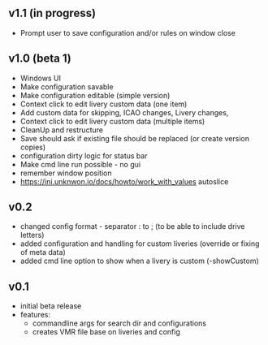 ## v1.1 (in progress)
- Prompt user to save configuration and/or rules on window close

## v1.0 (beta 1)
- Windows UI
- Make configuration savable
- Make configuration editable (simple version)
- Context click to edit livery custom data (one item)
- Add custom data for skipping, ICAO changes, Livery changes, 
- Context click to edit livery custom data (multiple items)
- CleanUp and restructure 
- Save should ask if existing file should be replaced (or create version copies)
- configuration dirty logic for status bar
- Make cmd line run possible - no gui
- remember window position
- https://ini.unknwon.io/docs/howto/work_with_values autoslice
    
## v0.2
- changed config format - separator : to ; (to be able to include drive letters)
- added configuration and handling for custom liveries (override or fixing of meta data)
- added cmd line option to show when a livery is custom (-showCustom)

## v0.1
- initial beta release
- features:
    - commandline args for search dir and configurations
    - creates VMR file base on liveries and config
